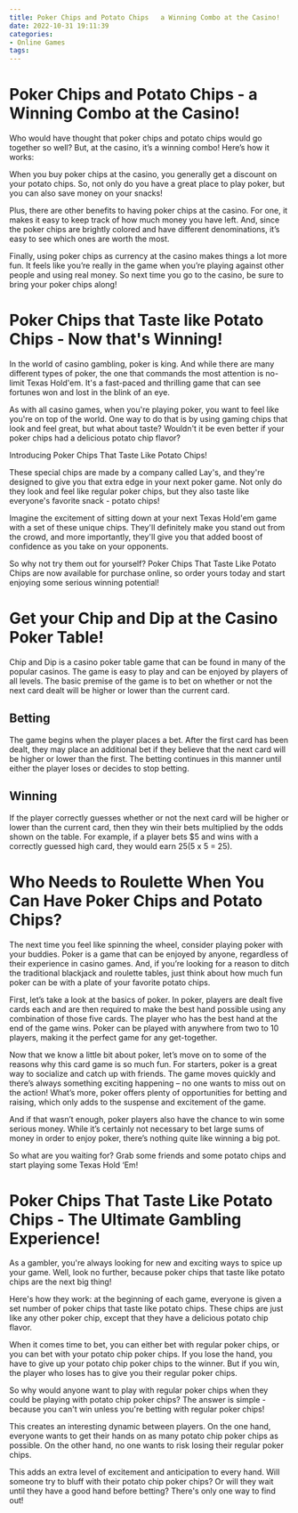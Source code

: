 ```yaml
---
title: Poker Chips and Potato Chips   a Winning Combo at the Casino!
date: 2022-10-31 19:11:39
categories:
- Online Games
tags:
---
```



#  Poker Chips and Potato Chips - a Winning Combo at the Casino!

Who would have thought that poker chips and potato chips would go together so well? But, at the casino, it’s a winning combo! Here’s how it works:

When you buy poker chips at the casino, you generally get a discount on your potato chips. So, not only do you have a great place to play poker, but you can also save money on your snacks!

Plus, there are other benefits to having poker chips at the casino. For one, it makes it easy to keep track of how much money you have left. And, since the poker chips are brightly colored and have different denominations, it’s easy to see which ones are worth the most.

Finally, using poker chips as currency at the casino makes things a lot more fun. It feels like you’re really in the game when you’re playing against other people and using real money. So next time you go to the casino, be sure to bring your poker chips along!

#  Poker Chips that Taste like Potato Chips - Now that's Winning!

In the world of casino gambling, poker is king. And while there are many different types of poker, the one that commands the most attention is no-limit Texas Hold'em. It's a fast-paced and thrilling game that can see fortunes won and lost in the blink of an eye.

As with all casino games, when you're playing poker, you want to feel like you're on top of the world. One way to do that is by using gaming chips that look and feel great, but what about taste? Wouldn't it be even better if your poker chips had a delicious potato chip flavor?

Introducing Poker Chips That Taste Like Potato Chips!

These special chips are made by a company called Lay's, and they're designed to give you that extra edge in your next poker game. Not only do they look and feel like regular poker chips, but they also taste like everyone's favorite snack - potato chips!

 Imagine the excitement of sitting down at your next Texas Hold'em game with a set of these unique chips. They'll definitely make you stand out from the crowd, and more importantly, they'll give you that added boost of confidence as you take on your opponents.

So why not try them out for yourself? Poker Chips That Taste Like Potato Chips are now available for purchase online, so order yours today and start enjoying some serious winning potential!

#  Get your Chip and Dip at the Casino Poker Table!

Chip and Dip is a casino poker table game that can be found in many of the popular casinos. The game is easy to play and can be enjoyed by players of all levels. The basic premise of the game is to bet on whether or not the next card dealt will be higher or lower than the current card.

## Betting
The game begins when the player places a bet. After the first card has been dealt, they may place an additional bet if they believe that the next card will be higher or lower than the first. The betting continues in this manner until either the player loses or decides to stop betting.

## Winning
If the player correctly guesses whether or not the next card will be higher or lower than the current card, then they win their bets multiplied by the odds shown on the table. For example, if a player bets $5 and wins with a correctly guessed high card, they would earn $25 ($5 x 5 = 25).

#  Who Needs to Roulette When You Can Have Poker Chips and Potato Chips?

The next time you feel like spinning the wheel, consider playing poker with your buddies. Poker is a game that can be enjoyed by anyone, regardless of their experience in casino games. And, if you’re looking for a reason to ditch the traditional blackjack and roulette tables, just think about how much fun poker can be with a plate of your favorite potato chips.

First, let’s take a look at the basics of poker. In poker, players are dealt five cards each and are then required to make the best hand possible using any combination of those five cards. The player who has the best hand at the end of the game wins. Poker can be played with anywhere from two to 10 players, making it the perfect game for any get-together.

Now that we know a little bit about poker, let’s move on to some of the reasons why this card game is so much fun. For starters, poker is a great way to socialize and catch up with friends. The game moves quickly and there’s always something exciting happening – no one wants to miss out on the action! What’s more, poker offers plenty of opportunities for betting and raising, which only adds to the suspense and excitement of the game.

And if that wasn’t enough, poker players also have the chance to win some serious money. While it’s certainly not necessary to bet large sums of money in order to enjoy poker, there’s nothing quite like winning a big pot.

So what are you waiting for? Grab some friends and some potato chips and start playing some Texas Hold ‘Em!

#  Poker Chips That Taste Like Potato Chips - The Ultimate Gambling Experience!

As a gambler, you're always looking for new and exciting ways to spice up your game. Well, look no further, because poker chips that taste like potato chips are the next big thing!

Here's how they work: at the beginning of each game, everyone is given a set number of poker chips that taste like potato chips. These chips are just like any other poker chip, except that they have a delicious potato chip flavor.

When it comes time to bet, you can either bet with regular poker chips, or you can bet with your potato chip poker chips. If you lose the hand, you have to give up your potato chip poker chips to the winner. But if you win, the player who loses has to give you their regular poker chips.

So why would anyone want to play with regular poker chips when they could be playing with potato chip poker chips? The answer is simple - because you can't win unless you're betting with regular poker chips!

This creates an interesting dynamic between players. On the one hand, everyone wants to get their hands on as many potato chip poker chips as possible. On the other hand, no one wants to risk losing their regular poker chips.

This adds an extra level of excitement and anticipation to every hand. Will someone try to bluff with their potato chip poker chips? Or will they wait until they have a good hand before betting? There's only one way to find out!